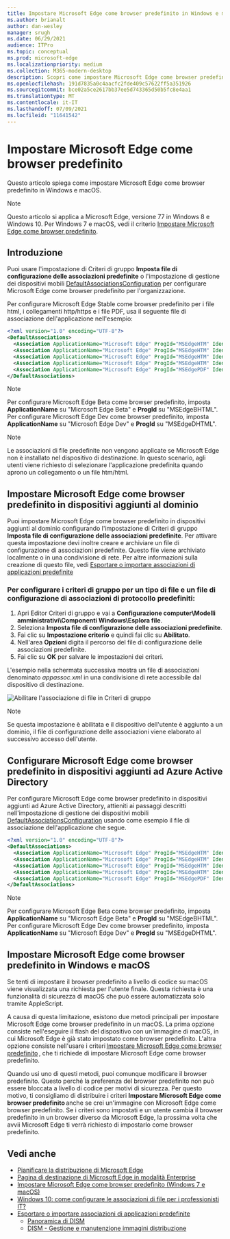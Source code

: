 ```yaml
---
title: Impostare Microsoft Edge come browser predefinito in Windows e macOS
ms.author: brianalt
author: dan-wesley
manager: srugh
ms.date: 06/29/2021
audience: ITPro
ms.topic: conceptual
ms.prod: microsoft-edge
ms.localizationpriority: medium
ms.collection: M365-modern-desktop
description: Scopri come impostare Microsoft Edge come browser predefinito
ms.openlocfilehash: 191d7835a0c4aacfc2fde409c57622ff5a351926
ms.sourcegitcommit: bce02a5ce2617bb37ee5d743365d50b5fc8e4aa1
ms.translationtype: MT
ms.contentlocale: it-IT
ms.lasthandoff: 07/09/2021
ms.locfileid: "11641542"
---
```

# <a name="set-microsoft-edge-as-the-default-browser"></a>Impostare Microsoft Edge come browser predefinito

Questo articolo spiega come impostare Microsoft Edge come browser predefinito in Windows e macOS.

> [!NOTE]
> Questo articolo si applica a Microsoft Edge, versione 77 in Windows 8 e Windows 10. Per Windows 7 e macOS, vedi il criterio [Impostare Microsoft Edge come browser predefinito](./microsoft-edge-policies.md#defaultbrowsersettingenabled).

## <a name="introduction"></a>Introduzione

Puoi usare l'impostazione di Criteri di gruppo **Imposta file di configurazione delle associazioni predefinite** o l'impostazione di gestione dei dispositivi mobili [DefaultAssociationsConfiguration](/windows/client-management/mdm/policy-csp-applicationdefaults#applicationdefaults-defaultassociationsconfiguration) per configurare Microsoft Edge come browser predefinito per l'organizzazione.

Per configurare Microsoft Edge Stable come browser predefinito per i file html, i collegamenti http/https e i file PDF, usa il seguente file di associazione dell'applicazione nell'esempio:

```xml
<?xml version="1.0" encoding="UTF-8"?>
<DefaultAssociations> 
  <Association ApplicationName="Microsoft Edge" ProgId="MSEdgeHTM" Identifier=".html"/>
  <Association ApplicationName="Microsoft Edge" ProgId="MSEdgeHTM" Identifier=".htm"/>
  <Association ApplicationName="Microsoft Edge" ProgId="MSEdgeHTM" Identifier="http"/>
  <Association ApplicationName="Microsoft Edge" ProgId="MSEdgeHTM" Identifier="https"/>  
  <Association ApplicationName="Microsoft Edge" ProgId="MSEdgePDF" Identifier=".pdf"/>
</DefaultAssociations>
```

> [!NOTE]
> Per configurare Microsoft Edge Beta come browser predefinito, imposta **ApplicationName** su "Microsoft Edge Beta" e **ProgId** su "MSEdgeBHTML". Per configurare Microsoft Edge Dev come browser predefinito, imposta **ApplicationName** su "Microsoft Edge Dev" e **ProgId** su "MSEdgeDHTML".


> [!NOTE]
> Le associazioni di file predefinite non vengono applicate se Microsoft Edge non è installato nel dispositivo di destinazione. In questo scenario, agli utenti viene richiesto di selezionare l'applicazione predefinita quando aprono un collegamento o un file htm/html.

## <a name="set-microsoft-edge-as-the-default-browser-on-domain-joined-devices"></a>Impostare Microsoft Edge come browser predefinito in dispositivi aggiunti al dominio

Puoi impostare Microsoft Edge come browser predefinito in dispositivi aggiunti al dominio configurando l'impostazione di Criteri di gruppo **Imposta file di configurazione delle associazioni predefinite**. Per attivare questa impostazione devi inoltre creare e archiviare un file di configurazione di associazioni predefinite. Questo file viene archiviato localmente o in una condivisione di rete. Per altre informazioni sulla creazione di questo file, vedi [Esportare o importare associazioni di applicazioni predefinite](/windows-hardware/manufacture/desktop/export-or-import-default-application-associations)

### <a name="to-configure-the-group-policy-for-a-default-file-type-and-protocol-associations-configuration-file"></a>Per configurare i criteri di gruppo per un tipo di file e un file di configurazione di associazioni di protocollo predefiniti:

1. Apri Editor Criteri di gruppo e vai a **Configurazione computer\Modelli amministrativi\Componenti Windows\Esplora file**.
2. Seleziona **Imposta file di configurazione delle associazioni predefinite**.
3. Fai clic su **Impostazione criterio** e quindi fai clic su **Abilitato**.
4. Nell'area **Opzioni** digita il percorso del file di configurazione delle associazioni predefinite.
5. Fai clic su **OK** per salvare le impostazioni dei criteri.

L'esempio nella schermata successiva mostra un file di associazioni denominato *appassoc.xml* in una condivisione di rete accessibile dal dispositivo di destinazione.

   ![Abilitare l'associazione di file in Criteri di gruppo](./media/edge-learnmore-make-edge-default-browser/edge-learnmore-app-associations.png)

   > [!NOTE]
   > Se questa impostazione è abilitata e il dispositivo dell'utente è aggiunto a un dominio, il file di configurazione delle associazioni viene elaborato al successivo accesso dell'utente.

## <a name="set-microsoft-edge-as-the-default-browser-on-azure-active-directory-joined-devices"></a>Configurare Microsoft Edge come browser predefinito in dispositivi aggiunti ad Azure Active Directory

Per configurare Microsoft Edge come browser predefinito in dispositivi aggiunti ad Azure Active Directory, attieniti ai passaggi descritti nell'impostazione di gestione dei dispositivi mobili [DefaultAssociationsConfiguration](/windows/client-management/mdm/policy-csp-applicationdefaults#applicationdefaults-defaultassociationsconfiguration) usando come esempio il file di associazione dell'applicazione che segue.

```xml
<?xml version="1.0" encoding="UTF-8"?>
<DefaultAssociations>
  <Association ApplicationName="Microsoft Edge" ProgId="MSEdgeHTM" Identifier=".html"/>
  <Association ApplicationName="Microsoft Edge" ProgId="MSEdgeHTM" Identifier=".htm"/>
  <Association ApplicationName="Microsoft Edge" ProgId="MSEdgeHTM" Identifier="http"/>
  <Association ApplicationName="Microsoft Edge" ProgId="MSEdgeHTM" Identifier="https"/>  
  <Association ApplicationName="Microsoft Edge" ProgId="MSEdgePDF" Identifier=".pdf"/>
</DefaultAssociations>
```

> [!NOTE]
> Per configurare Microsoft Edge Beta come browser predefinito, imposta **ApplicationName** su "Microsoft Edge Beta" e **ProgId** su "MSEdgeBHTML". Per configurare Microsoft Edge Dev come browser predefinito, imposta **ApplicationName** su "Microsoft Edge Dev" e **ProgId** su "MSEdgeDHTML".

## <a name="set-microsoft-edge-as-the-default-browser-on-macos"></a>Impostare Microsoft Edge come browser predefinito in Windows e macOS

Se tenti di impostare il browser predefinito a livello di codice su macOS viene visualizzata una richiesta per l'utente finale. Questa richiesta è una funzionalità di sicurezza di macOS che può essere automatizzata solo tramite AppleScript.

A causa di questa limitazione, esistono due metodi principali per impostare Microsoft Edge come browser predefinito in un macOS. La prima opzione consiste nell'eseguire il flash del dispositivo con un'immagine di macOS, in cui Microsoft Edge è già stato impostato come browser predefinito. L'altra opzione consiste nell'usare i criteri [Impostare Microsoft Edge come browser predefinito](./microsoft-edge-policies.md#defaultbrowsersettingenabled) , che ti richiede di impostare Microsoft Edge come browser predefinito.

Quando usi uno di questi metodi, puoi comunque modificare il browser predefinito. Questo perché la preferenza del browser predefinito non può essere bloccata a livello di codice per motivi di sicurezza. Per questo motivo, ti consigliamo di distribuire i criteri **Impostare Microsoft Edge come browser predefinito** anche se crei un'immagine con Microsoft Edge come browser predefinito. Se i criteri sono impostati e un utente cambia il browser predefinito in un browser diverso da Microsoft Edge, la prossima volta che avvii Microsoft Edge ti verrà richiesto di impostarlo come browser predefinito.

## <a name="see-also"></a>Vedi anche

- [Pianificare la distribuzione di Microsoft Edge](./deploy-edge-plan-deployment.md)
- [Pagina di destinazione di Microsoft Edge in modalità Enterprise](https://aka.ms/EdgeEnterprise)
- [Impostare Microsoft Edge come browser predefinito (Windows 7 e macOS)](./microsoft-edge-policies.md#defaultbrowsersettingenabled)
- [Windows 10: come configurare le associazioni di file per i professionisti IT?](/archive/blogs/windowsinternals/windows-10-how-to-configure-file-associations-for-it-pros)
- [Esportare o importare associazioni di applicazioni predefinite](/windows-hardware/manufacture/desktop/export-or-import-default-application-associations)
  - [Panoramica di DISM](/windows-hardware/manufacture/desktop/what-is-dism)
  - [DISM - Gestione e manutenzione immagini distribuzione](/windows-hardware/manufacture/desktop/dism---deployment-image-servicing-and-management-technical-reference-for-windows)